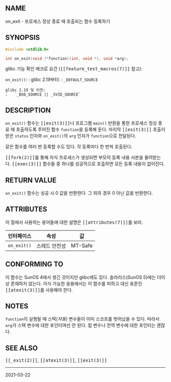## NAME

on_exit - 프로세스 정상 종료 때 호출되는 함수 등록하기

## SYNOPSIS

```c
#include <stdlib.h>

int on_exit(void (*function)(int, void *), void *arg);
```

glibc 기능 확인 매크로 요건 (<tt>[[feature_test_macros(7)]]</tt> 참고):

`on_exit()`:
:   glibc 2.19부터:
    :   `_DEFAULT_SOURCE`

    glibc 2.19 및 이전:
    :   `_BSD_SOURCE || _SVID_SOURCE`

## DESCRIPTION

`on_exit()` 함수는 <tt>[[exit(3)]]</tt>나 프로그램 `main()` 반환을 통한 프로세스 정상 종료 때 호출하도록 주어진 함수 `function`을 등록해 둔다. 마지막 <tt>[[exit(3)]]</tt> 호출이 받은 `status` 인자와 `on_exit()`의 `arg` 인자가 `function`으로 전달된다.

같은 함수를 여러 번 등록할 수도 있다. 각 등록마다 한 번씩 호출된다.

<tt>[[fork(2)]]</tt>를 통해 자식 프로세스가 생성되면 부모의 등록 내용 사본을 물려받는다. <tt>[[exec(3)]]</tt> 함수들 중 하나를 성공적으로 호출하면 모든 등록 내용이 없어진다.

## RETURN VALUE

`on_exit()` 함수는 성공 시 0 값을 반환한다. 그 외의 경우 0 아닌 값을 반환한다.

## ATTRIBUTES

이 절에서 사용하는 용어들에 대한 설명은 <tt>[[attributes(7)]]</tt>를 보라.

| 인터페이스 | 속성 | 값 |
| --- | --- | --- |
| `on_exit()` | 스레드 안전성 | MT-Safe |

## CONFORMING TO

이 함수는 SunOS 4에서 생긴 것이지만 glibc에도 있다. 솔라리스(SunOS 5)에는 더이상 존재하지 않는다. 이식 가능한 응용에서는 이 함수를 피하고 대신 표준인 <tt>[[atexit(3)]]</tt>를 사용해야 한다.

## NOTES

`function`이 실행될 때 스택(*자동*) 변수들이 이미 스코프를 벗어났을 수 있다. 따라서 `arg`가 스택 변수에 대한 포인터여선 안 된다. 힙 변수나 전역 변수에 대한 포인터는 괜찮다.

## SEE ALSO

<tt>[[_exit(2)]]</tt>, <tt>[[atexit(3)]]</tt>, <tt>[[exit(3)]]</tt>

----

2021-03-22
